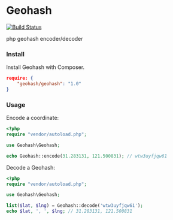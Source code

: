 # Geohash
[![Build Status](https://travis-ci.org/Eleme/geohash.png?branch=master)](https://travis-ci.org/Eleme/geohash)

php geohash encoder/decoder

### Install
Install Geohash with Composer.

```json
require: {
    "geohash/geohash": "1.0"
}
```

### Usage
Encode a coordinate:

```php
<?php
require "vendor/autoload.php";

use Geohash\Geohash;

echo Geohash::encode(31.283131, 121.500831); // wtw3uyfjqw61
```

Decode a Geohash:

```php
<?php
require "vendor/autoload.php";

use Geohash\Geohash;

list($lat, $lng) = Geohash::decode('wtw3uyfjqw61');
echo $lat, ', ', $lng; // 31.283131, 121.500831
```
